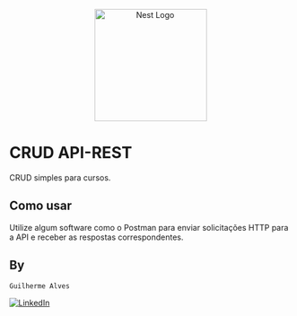 <p align="center">
  <a href="http://nestjs.com/" target="blank"><img src="https://nestjs.com/img/logo-small.svg" width="200" alt="Nest Logo" /></a>
</p>

# CRUD API-REST

CRUD simples para cursos.

## Como usar

Utilize algum software como o Postman para enviar solicitações HTTP para a API e receber as respostas correspondentes.

## By
`Guilherme Alves`

[![LinkedIn](https://img.shields.io/badge/LinkedIn-0077B5?style=for-the-badge&logo=linkedin&logoColor=whiteue)](https://www.linkedin.com/in/guilherme-alves-1402i/)
